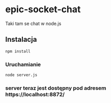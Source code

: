 # epic-socket-chat

Taki tam se chat w node.js

## Instalacja

```sh
npm install
```

### Uruchamianie

```sh
node server.js
```
### server teraz jest dostępny pod adresem https://localhost:8872/
